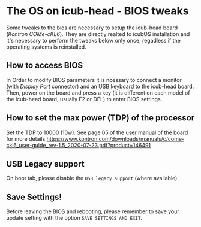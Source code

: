 # The OS on icub-head - BIOS tweaks

Some tweaks to the bios are necessary to setup the icub-head board (*Kontron COMe-cKL6*).
They are directly realted to icubOS installation and it's necessary to perform the tweaks below only once, regadless if the operating systems is reinstalled.

## How to access BIOS

In Order to modify BIOS parameters it is ncessary to connect a monitor (with _Display Port_ connector) and an USB keyboard to the icub-head board.
Then, power on the board and press a key (it is different on each model of the icub-head board, usually F2 or DEL) to enter BIOS settings.

## How to set the max power (TDP) of the processor

Set the TDP to 10000 (10w). See page 65 of the user manual of the board for more details https://www.kontron.com/downloads/manuals/c/come-ckl6_user-guide_rev-1.5_2020-07-23.pdf?product=146491


## USB Legacy support

On boot tab, please disable the `USB legacy support` (where available).

## Save Settings!

Before leaving the BIOS and rebooting, please remember to save your update setting with the option `SAVE SETTINGS AND EXIT`.
